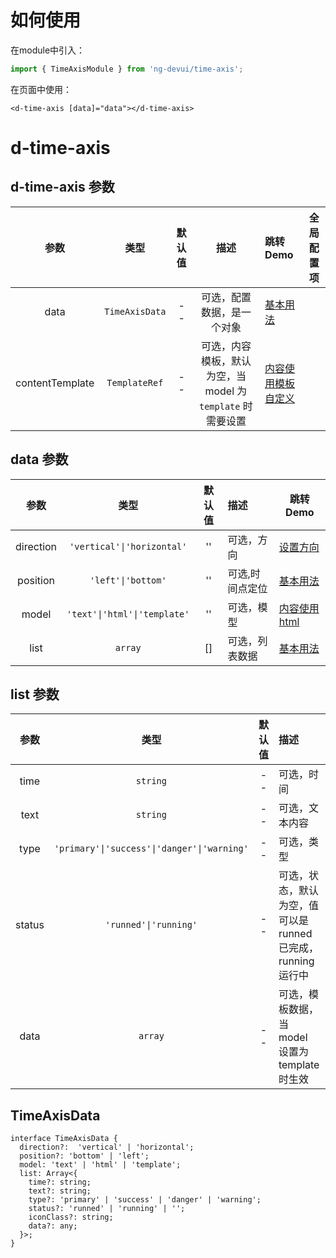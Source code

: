 # 如何使用

在module中引入：

```ts
import { TimeAxisModule } from 'ng-devui/time-axis';
```
在页面中使用：
```
<d-time-axis [data]="data"></d-time-axis>
```

# d-time-axis

## d-time-axis 参数

|      参数      |   类型   | 默认值 | 描述                                                      | 跳转 Demo                                                |全局配置项| 
| :----------------: | :------------: | :------: | :--: | :-------------------------------------------------------- | -------------------------------------------------------- |
| data |  `TimeAxisData`   |  --  | 可选，配置数据，是一个对象                                | [基本用法](demo#basic-usage)           |
|  contentTemplate  | `TemplateRef` |  --  | 可选，内容模板，默认为空，当 model 为 `template` 时需要设置 | [内容使用模板自定义](demo#content-with-template) |

## data 参数

|   参数    |             类型             | 默认值 | 描述            | 跳转 Demo                                                |
| :-------: | :--------------------------: | :--: | :-------------- | -------------------------------------------------------- |
| direction |  `'vertical'\|'horizontal'`  |  ''  | 可选，方向      | [设置方向](demo#direction)           |
| position  |     `'left'\|'bottom'`      |  ''  | 可选,时间点定位 | [基本用法](demo#basic-usage)           |
|   model   | `'text'\|'html'\|'template'` |  ''  | 可选，模型      | [内容使用html](demo#content-with-html)           |
|   list    |           `array`            |  []  | 可选，列表数据  | [基本用法](demo#basic-usage)           |

## list 参数

|  参数  |                    类型                     | 默认值 | 描述                                                     | 跳转 Demo                                              |
| :----: | :-----------------------------------------: | :--: | :------------------------------------------------------- | ------------------------------------------------------ |
|  time  |                  `string`                   |  --  | 可选，时间                                                | [基本用法](demo#basic-usage)           |
|  text  |                  `string`                   |  --  | 可选，文本内容                                            | [基本用法](demo#basic-usage)           |
|  type  | `'primary'\|'success'\|'danger'\|'warning'` |  --  | 可选，类型                                                | [设置方向](demo#direction)           |
| status |            `'runned'\|'running'`            |  --  | 可选，状态，默认为空，值可以是 runned 已完成，running 运行中 | [设置方向](demo#direction)           |
|  data  |                   `array`                   |  --  | 可选，模板数据，当 model 设置为 template 时生效             | [内容使用模板自定义](demo#content-with-template) |

## TimeAxisData

```
interface TimeAxisData {
  direction?:  'vertical' | 'horizontal';
  position?: 'bottom' | 'left';
  model: 'text' | 'html' | 'template';
  list: Array<{
    time?: string;
    text?: string;
    type?: 'primary' | 'success' | 'danger' | 'warning';
    status?: 'runned' | 'running' | '';
    iconClass?: string;
    data?: any;
  }>;
}
```
